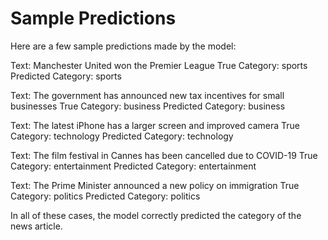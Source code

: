 # Sample Predictions
Here are a few sample predictions made by the model:

Text: Manchester United won the Premier League
True Category: sports
Predicted Category: sports

Text: The government has announced new tax incentives for small businesses
True Category: business
Predicted Category: business

Text: The latest iPhone has a larger screen and improved camera
True Category: technology
Predicted Category: technology

Text: The film festival in Cannes has been cancelled due to COVID-19
True Category: entertainment
Predicted Category: entertainment

Text: The Prime Minister announced a new policy on immigration
True Category: politics
Predicted Category: politics

In all of these cases, the model correctly predicted the category of the news article.



